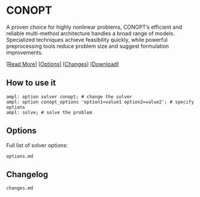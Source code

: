 # CONOPT

A proven choice for highly nonlinear problems, CONOPT’s efficient and reliable multi-method architecture handles a broad range of models. Specialized techniques achieve feasibility quickly, while powerful preprocessing tools reduce problem size and suggest formulation improvements.

[[Read More](https://ampl.com/products/solvers/solvers-we-sell/conopt/)]
[[Options](options.md)]
[[Changes](changes.md)]
[[Download](https://portal.ampl.com)]

## How to use it

```ampl
ampl: option solver conopt; # change the solver
ampl: option conopt_options 'option1=value1 option2=value2'; # specify options
ampl: solve; # solve the problem
```

## Options

Full list of solver options:
```{toctree}
options.md
```

## Changelog

```{toctree}
changes.md
```